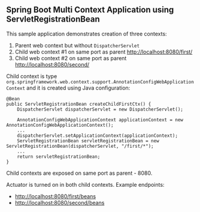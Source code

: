 ## Spring Boot Multi Context Application using ServletRegistrationBean

This sample application demonstrates creation of three contexts:

1. Parent web context but without `DispatcherServlet`
2. Child web context #1 on same port as parent [http://localhost:8080/first/](http://localhost:8080/first/)
3. Child web context #2 on same port as parent [http://localhost:8080/second/](http://localhost:8080/second/)

Child context is type `org.springframework.web.context.support.AnnotationConfigWebApplicationContext` and it is created using Java configuration:
```
@Bean
public ServletRegistrationBean createChildFirstCtx() {
    DispatcherServlet dispatcherServlet = new DispatcherServlet();

    AnnotationConfigWebApplicationContext applicationContext = new AnnotationConfigWebApplicationContext();
    ...
    dispatcherServlet.setApplicationContext(applicationContext);
    ServletRegistrationBean servletRegistrationBean = new ServletRegistrationBean(dispatcherServlet, "/first/*");
    ...
    return servletRegistrationBean;
}
```

Child contexts are exposed on same port as parent - 8080.

Actuator is turned on in both child contexts. Example endpoints:
* [http://localhost:8080/first/beans](http://localhost:8080/first/beans)
* [http://localhost:8080/second/beans](http://localhost:8080/second/beans)
